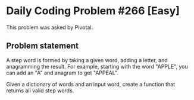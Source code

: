 # Daily Coding Problem #266 [Easy]

This problem was asked by Pivotal.

## Problem statement

A step word is formed by taking a given word, adding a letter, and anagramming the result. 
For example, starting with the word "APPLE", you can add an "A" and anagram to get "APPEAL".

Given a dictionary of words and an input word, create a function that returns all valid step words.
